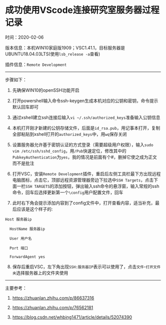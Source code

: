 # 成功使用VScode连接研究室服务器过程记录

时间：2020-02-06

版本信息：本机WIN10家庭版1909；VSC1.41.1，目标服务器是UBUNTU18.04.03LTS(使用`lsb_release -a`查看)

插件信息：`Remote Development`

------

步骤如下：

1. 先确保WIN10的openSSH功能开启

2. 打开powershell输入命令ssh-keygen生成本机对应的公钥和密钥，命令提示默认回车即可

3. 通过xshell建立ssh连接后输入`vi ~/.ssh/authorized_keys`准备输入公钥信息

4. 本机打开刚才新建的公钥存储文件，后面是`id_rsa.pub`，用记事本打开，复制全部粘贴到xshell打开的`authorized_keys`中，用`wq`保存关闭

5. 设置服务器允许基于密钥认证的方式登录（需要超级用户权限），输入`sudo vim /etc/ssh/sshd_config`，用`/Pub`快速定位，修改其中的`PubkeyAuthentication`为`yes`，我的情况是前面有个#，删掉它使之成为正文而不是批注

6. 打开VSC，安装`Remote Development`插件，重启后左侧工具栏最下方出现远程电脑图标，点击它，顶部远程资源管理器旁边下拉选中`SSH Targets`，点击下面一栏`SSH TARGETS`的添加按钮，弹出输入ssh命令的悬浮窗，输入常规的ssh命令，回车后选择更新第一个`\config`用户配置文件，回车

7. 此时右下角会提示添加内容到了config文件中，打开查看内容，适当补充，最后应该是这个样子的:

```    
Host 服务器ip

  HostName 服务器ip

  User 用户名

  Port 端口

  ForwardAgent yes
```

8. 保存后重启VSC，左下角出现`SSH:服务器IP`表示可以使用了，点击`文件`-`打开文件夹`选择服务器上的文件夹使用

----

主要参考：

1. <https://zhuanlan.zhihu.com/p/86637316>

2. <https://zhuanlan.zhihu.com/p/76562181>

3. <https://blog.csdn.net/whbing1471/article/details/52074390>
